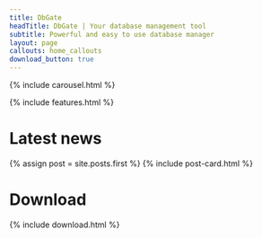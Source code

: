 ```yaml
---
title: DbGate
headTitle: DbGate | Your database management tool
subtitle: Powerful and easy to use database manager
layout: page
callouts: home_callouts
download_button: true
---
```


{% include carousel.html %}

{% include features.html %}

# Latest news
{% assign post = site.posts.first %}
{% include post-card.html %}


# Download

{% include download.html %}
